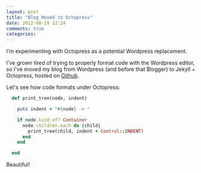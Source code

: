 ```yaml
---
layout: post
title: "Blog Moved to Octopress"
date: 2012-08-19 12:24
comments: true
categories: 
---
```


I'm experimenting with Octopress as a potential Wordpress replacement.


I've grown tired of trying to properly format code with the Wordpress editor, so I've moved my blog from
Wordpress (and before that Blogger) to Jekyll + Octopress, hosted on [Github](http://github.com).

Let's see how code formats under Octopress:

``` ruby print_tree
  def print_tree(node, indent)

    puts indent + "#{node} -> "

    if node.kind_of? Container
      node.children.each do |child|
        print_tree(child, indent + Control::INDENT)
      end
    end

  end
```

Beautiful!
